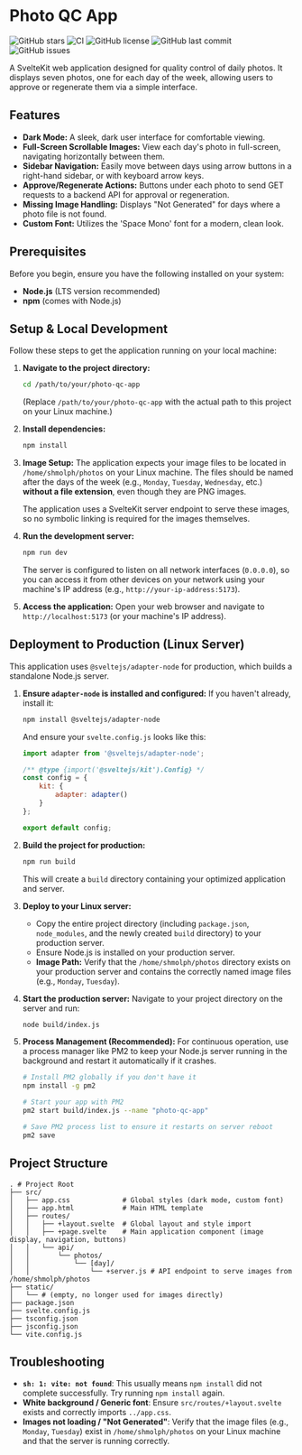 # Photo QC App
![GitHub stars](https://img.shields.io/github/stars/Beijing-corn87/photo-qc) ![CI](https://github.com/Beijing-corn87/photo-qc/actions/workflows/ci.yml/badge.svg) ![GitHub license](https://img.shields.io/github/license/Beijing-corn87/photo-qc) ![GitHub last commit](https://img.shields.io/github/last-commit/Beijing-corn87/photo-qc) ![GitHub issues](https://img.shields.io/github/issues/Beijing-corn87/photo-qc)

A SvelteKit web application designed for quality control of daily photos. It displays seven photos, one for each day of the week, allowing users to approve or regenerate them via a simple interface.

## Features

*   **Dark Mode:** A sleek, dark user interface for comfortable viewing.
*   **Full-Screen Scrollable Images:** View each day's photo in full-screen, navigating horizontally between them.
*   **Sidebar Navigation:** Easily move between days using arrow buttons in a right-hand sidebar, or with keyboard arrow keys.
*   **Approve/Regenerate Actions:** Buttons under each photo to send GET requests to a backend API for approval or regeneration.
*   **Missing Image Handling:** Displays "Not Generated" for days where a photo file is not found.
*   **Custom Font:** Utilizes the 'Space Mono' font for a modern, clean look.

## Prerequisites

Before you begin, ensure you have the following installed on your system:

*   **Node.js** (LTS version recommended)
*   **npm** (comes with Node.js)

## Setup & Local Development

Follow these steps to get the application running on your local machine:

1.  **Navigate to the project directory:**
    ```bash
    cd /path/to/your/photo-qc-app
    ```
    (Replace `/path/to/your/photo-qc-app` with the actual path to this project on your Linux machine.)

2.  **Install dependencies:**
    ```bash
    npm install
    ```

3.  **Image Setup:**
    The application expects your image files to be located in `/home/shmolph/photos` on your Linux machine. The files should be named after the days of the week (e.g., `Monday`, `Tuesday`, `Wednesday`, etc.) **without a file extension**, even though they are PNG images.

    The application uses a SvelteKit server endpoint to serve these images, so no symbolic linking is required for the images themselves.

4.  **Run the development server:**
    ```bash
    npm run dev
    ```
    The server is configured to listen on all network interfaces (`0.0.0.0`), so you can access it from other devices on your network using your machine's IP address (e.g., `http://your-ip-address:5173`).

5.  **Access the application:**
    Open your web browser and navigate to `http://localhost:5173` (or your machine's IP address).

## Deployment to Production (Linux Server)

This application uses `@sveltejs/adapter-node` for production, which builds a standalone Node.js server.

1.  **Ensure `adapter-node` is installed and configured:**
    If you haven't already, install it:
    ```bash
    npm install @sveltejs/adapter-node
    ```
    And ensure your `svelte.config.js` looks like this:
    ```javascript
    import adapter from '@sveltejs/adapter-node';

    /** @type {import('@sveltejs/kit').Config} */
    const config = {
        kit: {
            adapter: adapter()
        }
    };

    export default config;
    ```

2.  **Build the project for production:**
    ```bash
    npm run build
    ```
    This will create a `build` directory containing your optimized application and server.

3.  **Deploy to your Linux server:**
    *   Copy the entire project directory (including `package.json`, `node_modules`, and the newly created `build` directory) to your production server.
    *   Ensure Node.js is installed on your production server.
    *   **Image Path:** Verify that the `/home/shmolph/photos` directory exists on your production server and contains the correctly named image files (e.g., `Monday`, `Tuesday`).

4.  **Start the production server:**
    Navigate to your project directory on the server and run:
    ```bash
    node build/index.js
    ```

5.  **Process Management (Recommended):**
    For continuous operation, use a process manager like PM2 to keep your Node.js server running in the background and restart it automatically if it crashes.
    ```bash
    # Install PM2 globally if you don't have it
    npm install -g pm2

    # Start your app with PM2
    pm2 start build/index.js --name "photo-qc-app"

    # Save PM2 process list to ensure it restarts on server reboot
    pm2 save
    ```

## Project Structure

```
. # Project Root
├── src/
│   ├── app.css             # Global styles (dark mode, custom font)
│   ├── app.html            # Main HTML template
│   ├── routes/
│   │   ├── +layout.svelte  # Global layout and style import
│   │   ├── +page.svelte    # Main application component (image display, navigation, buttons)
│   │   └── api/
│   │       └── photos/
│   │           └── [day]/
│   │               └── +server.js # API endpoint to serve images from /home/shmolph/photos
├── static/
│   └── # (empty, no longer used for images directly)
├── package.json
├── svelte.config.js
├── tsconfig.json
├── jsconfig.json
└── vite.config.js
```

## Troubleshooting

*   **`sh: 1: vite: not found`**: This usually means `npm install` did not complete successfully. Try running `npm install` again.
*   **White background / Generic font**: Ensure `src/routes/+layout.svelte` exists and correctly imports `../app.css`.
*   **Images not loading / "Not Generated"**: Verify that the image files (e.g., `Monday`, `Tuesday`) exist in `/home/shmolph/photos` on your Linux machine and that the server is running correctly.

